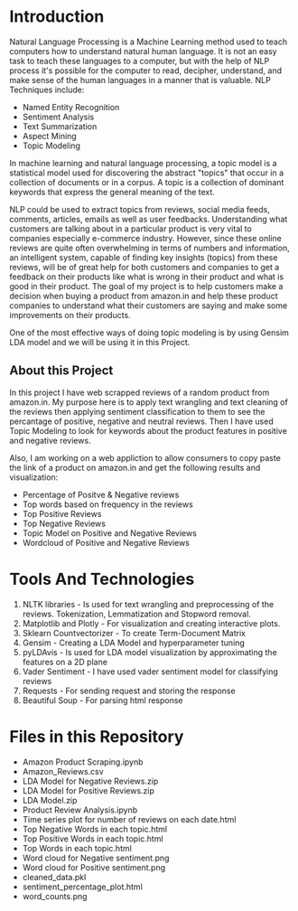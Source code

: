 

# Introduction
Natural Language Processing is a Machine Learning method used to teach computers how to understand natural human language. It is not an easy task to teach these languages to a computer, but with the help of NLP process it's possible for the computer to read, decipher, understand, and make sense of the human languages in a manner that is valuable.
NLP Techniques include:
* Named Entity Recognition
* Sentiment Analysis
* Text Summarization
* Aspect Mining
* Topic Modeling

In machine learning and natural language processing, a topic model is a statistical model used for discovering the abstract "topics" that occur in a collection of documents or in a corpus. A topic is a collection of dominant keywords that express the general meaning of the text.

NLP could be used to extract topics from reviews, social media feeds, comments, articles, emails as well as user feedbacks. Understanding what customers are talking about in a particular product is very vital to companies especially e-commerce industry. However, since these online reviews are quite often overwhelming in terms of numbers and information, an intelligent system, capable of finding key insights (topics) from these reviews, will be of great help for both customers and companies to get a feedback on their products like what is wrong in their product and what is good in their product. The goal of my project is to help customers make a decision when buying a product from amazon.in and help these product companies to understand what their customers are saying and make some improvements on their products.


One of the most effective ways of doing topic modeling is by using Gensim LDA model and we will be using it in this Project.

## About this Project

In this project I have web scrapped reviews of a random product from amazon.in. My purpose here is to apply text wrangling and text cleaning of the reviews then applying sentiment classification to them to see the percantage of positive, negative and neutral reviews.
Then I have used Topic Modeling to look for keywords about the product features in positive and negative reviews.

Also, I am working on a web appliction to allow consumers to copy paste the link of a product on amazon.in and get the following results and visualization:
* Percentage of Positve & Negative reviews
* Top words based on frequency in the reviews
* Top Positive Reviews
* Top Negative Reviews
* Topic Model on Positive and Negative Reviews
* Wordcloud of Positive and Negative Reviews

# Tools And Technologies
1) NLTK libraries - Is used for text wrangling and preprocessing of the reviews. Tokenization, Lemmatization and Stopword removal.
2) Matplotlib and Plotly - For visualization and creating interactive plots.
3) Sklearn Countvectorizer - To create Term-Document Matrix
4) Gensim - Creating a LDA Model and hyperparameter tuning
5) pyLDAvis - Is used for LDA model visualization by approximating the features on a 2D plane
6) Vader Sentiment - I have used vader sentiment model for classifying reviews
7) Requests - For sending request and storing the response
8) Beautiful Soup -  For parsing html response

# Files in this Repository

* Amazon Product Scraping.ipynb	
* Amazon_Reviews.csv	
* LDA Model for Negative Reviews.zip	
* LDA Model for Positive Reviews.zip	
* LDA Model.zip	
* Product Review Analysis.ipynb	
* Time series plot for number of reviews on each date.html	
* Top Negative Words in each topic.html	
* Top Positive Words in each topic.html	
* Top Words in each topic.html	
* Word cloud for Negative sentiment.png	
* Word cloud for Positive sentiment.png	
* cleaned_data.pkl	
* sentiment_percentage_plot.html
* word_counts.png

